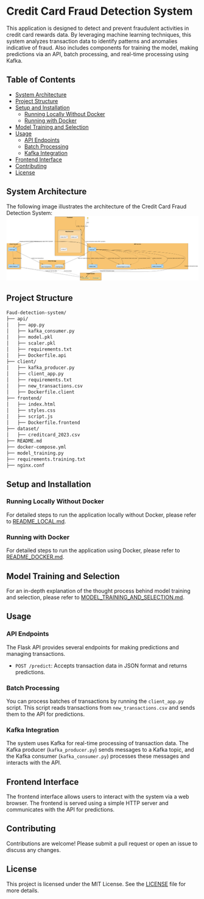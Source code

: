 # Credit Card Fraud Detection System

This application is designed to detect and prevent fraudulent activities in credit card rewards data. By leveraging machine learning techniques, this system analyzes transaction data to identify patterns and anomalies indicative of fraud. Also includes components for training the model, making predictions via an API, batch processing, and real-time processing using Kafka.

## Table of Contents
- [System Architecture](#system-architecture)
- [Project Structure](#project-structure)
- [Setup and Installation](#setup-and-installation)
  - [Running Locally Without Docker](#running-locally-without-docker)
  - [Running with Docker](#running-with-docker)
- [Model Training and Selection](#model-training-and-selection)
- [Usage](#usage)
  - [API Endpoints](#api-endpoints)
  - [Batch Processing](#batch-processing)
  - [Kafka Integration](#kafka-integration)
- [Frontend Interface](#frontend-interface)
- [Contributing](#contributing)
- [License](#license)

## System Architecture
The following image illustrates the architecture of the Credit Card Fraud Detection System:
![System achitecture diagram](Architeture_diagram_for_credit_card_fraud_detection_sys.png)

## Project Structure
```
Faud-detection-system/
├── api/
│   ├── app.py
│   ├── kafka_consumer.py
│   ├── model.pkl
│   ├── scaler.pkl
│   ├── requirements.txt
│   ├── Dockerfile.api
├── client/
│   ├── kafka_producer.py
│   ├── client_app.py
│   ├── requirements.txt
│   ├── new_transactions.csv
│   ├── Dockerfile.client
├── frontend/
│   ├── index.html
│   ├── styles.css
│   ├── script.js
│   ├── Dockerfile.frontend
├── dataset/
│   ├── creditcard_2023.csv
├── README.md
├── docker-compose.yml
├── model_training.py
├── requirements.training.txt
├── nginx.conf

```

## Setup and Installation

### Running Locally Without Docker

For detailed steps to run the application locally without Docker, please refer to [README_LOCAL.md](docs/README_LOCAL.md).

### Running with Docker

For detailed steps to run the application using Docker, please refer to [README_DOCKER.md](docs/README_DOCKER.md).

## Model Training and Selection

For an in-depth explanation of the thought process behind model training and selection, please refer to [MODEL_TRAINING_AND_SELECTION.md](docs/MODEL_TRAINING_AND_SELECTION.md).

## Usage

### API Endpoints

The Flask API provides several endpoints for making predictions and managing transactions.

- `POST /predict`: Accepts transaction data in JSON format and returns predictions.

### Batch Processing

You can process batches of transactions by running the `client_app.py` script. This script reads transactions from `new_transactions.csv` and sends them to the API for predictions.

### Kafka Integration

The system uses Kafka for real-time processing of transaction data. The Kafka producer (`kafka_producer.py`) sends messages to a Kafka topic, and the Kafka consumer (`kafka_consumer.py`) processes these messages and interacts with the API.

## Frontend Interface

The frontend interface allows users to interact with the system via a web browser. The frontend is served using a simple HTTP server and communicates with the API for predictions.

## Contributing

Contributions are welcome! Please submit a pull request or open an issue to discuss any changes.

## License

This project is licensed under the MIT License. See the [LICENSE](LICENSE) file for more details.